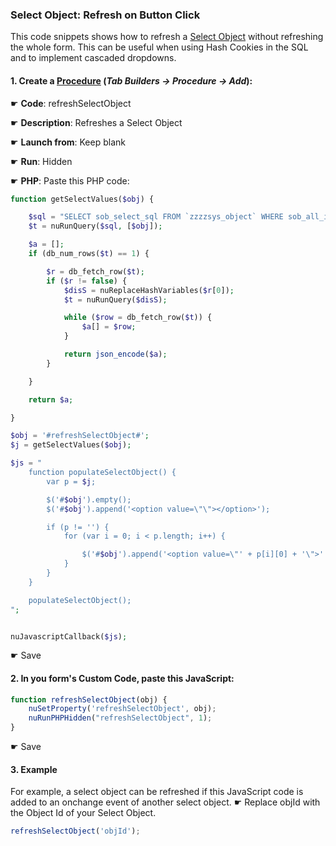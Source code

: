 ### Select Object: Refresh on Button Click

This code snippets shows how to refresh a [Select Object](https://wiki.nubuilder.net/nubuilderforte/index.php/Objects#Form_Tab) without refreshing the whole form.
This can be useful when using Hash Cookies in the SQL and to implement cascaded dropdowns.

#### 1. Create a [Procedure](https://wiki.nubuilder.net/nubuilderforte/index.php/Procedures)  (*Tab Builders -> Procedure -> Add*):

☛ **Code**: refreshSelectObject

☛ **Description**: Refreshes a Select Object

☛ **Launch from**: Keep blank

☛ **Run**: Hidden

☛ **PHP**: Paste this PHP code:

```php
function getSelectValues($obj) {

    $sql = "SELECT sob_select_sql FROM `zzzzsys_object` WHERE sob_all_id = ?";
    $t = nuRunQuery($sql, [$obj]);

    $a = [];
    if (db_num_rows($t) == 1) {

        $r = db_fetch_row($t);
        if ($r != false) {
            $disS = nuReplaceHashVariables($r[0]);
            $t = nuRunQuery($disS);

            while ($row = db_fetch_row($t)) {
                $a[] = $row;
            }

            return json_encode($a);
        }

    }

    return $a;

}

$obj = '#refreshSelectObject#';
$j = getSelectValues($obj);

$js = "
	function populateSelectObject() {
		var p = $j;

		$('#$obj').empty();
		$('#$obj').append('<option value=\"\"></option>');

		if (p != '') {
			for (var i = 0; i < p.length; i++) {

				$('#$obj').append('<option value=\"' + p[i][0] + '\">' + p[i][1] + '</option>');
			}
		}
	}

	populateSelectObject();
";


nuJavascriptCallback($js);
```

☛ Save

#### 2. In you form's Custom Code, paste this JavaScript:

```javascript
function refreshSelectObject(obj) {
    nuSetProperty('refreshSelectObject', obj);
    nuRunPHPHidden("refreshSelectObject", 1);
}
```

☛ Save


#### 3.  Example

For example, a select object can be refreshed if this JavaScript code is added to an onchange event of another select object.
☛  Replace objId with the Object Id of your Select Object.

```javascript   
refreshSelectObject('objId');    
```

